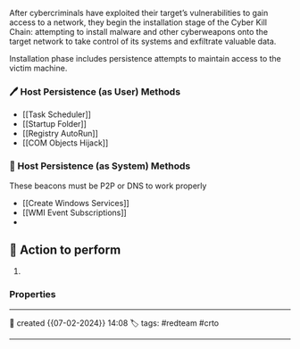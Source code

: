
After cybercriminals have exploited their target’s vulnerabilities to gain access to a network, they begin the installation stage of the Cyber Kill Chain: attempting to install malware and other cyberweapons onto the target network to take control of its systems and exfiltrate valuable data.

Installation phase includes persistence attempts to maintain access to the victim machine. 

### 🖊️ Host Persistence (as User) Methods

- [[Task Scheduler]]
- [[Startup Folder]]
- [[Registry AutoRun]]
- [[COM Objects Hijack]]


### 📔 Host Persistence (as System) Methods

These beacons must be P2P or DNS to work properly
- [[Create Windows Services]]
- [[WMI Event Subscriptions]]
- 

##  📗 Action to perform 

1. 


### Properties
---
📆 created   {{07-02-2024}} 14:08
🏷️ tags: #redteam #crto   

---

